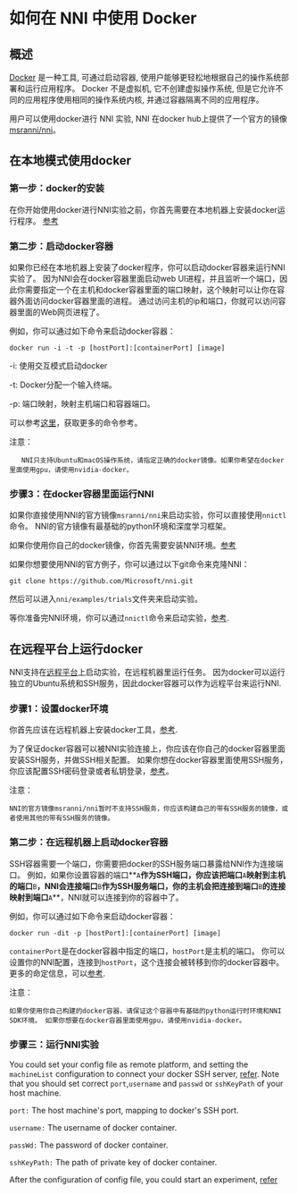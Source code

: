 # **如何在 NNI 中使用 Docker**

## 概述

[Docker](https://www.docker.com/) 是一种工具, 可通过启动容器, 使用户能够更轻松地根据自己的操作系统部署和运行应用程序。 Docker 不是虚拟机, 它不创建虚拟操作系统, 但是它允许不同的应用程序使用相同的操作系统内核, 并通过容器隔离不同的应用程序。

用户可以使用docker进行 NNI 实验, NNI 在docker hub上提供了一个官方的镜像 [msranni/nni](https://hub.docker.com/r/msranni/nni)。

## 在本地模式使用docker

### 第一步：docker的安装

在你开始使用docker进行NNI实验之前，你首先需要在本地机器上安装docker运行程序。 [参考](https://docs.docker.com/install/linux/docker-ce/ubuntu/)

### 第二步：启动docker容器

如果你已经在本地机器上安装了docker程序，你可以启动docker容器来运行NNI实验了。 因为NNI会在docker容器里面启动web UI进程，并且监听一个端口，因此你需要指定一个在主机和docker容器里面的端口映射，这个映射可以让你在容器外面访问docker容器里面的进程。 通过访问主机的ip和端口，你就可以访问容器里面的Web网页进程了。

例如，你可以通过如下命令来启动docker容器：

    docker run -i -t -p [hostPort]:[containerPort] [image]
    

-i: 使用交互模式启动docker

-t: Docker分配一个输入终端。

-p: 端口映射，映射主机端口和容器端口。

可以参考[这里](https://docs.docker.com/v17.09/edge/engine/reference/run/)，获取更多的命令参考。

注意：

       NNI只支持Ubuntu和macOS操作系统，请指定正确的docker镜像。如果你希望在docker里面使用gpu，请使用nvidia-docker。
    

### 步骤3：在docker容器里面运行NNI

如果你直接使用NNI的官方镜像`msranni/nni`来启动实验，你可以直接使用`nnictl`命令。 NNI的官方镜像有最基础的python环境和深度学习框架。

如果你使用你自己的docker镜像，你首先需要安装NNI环境。[参考](Installation.md)

如果你想要使用NNI的官方例子，你可以通过以下git命令来克隆NNI：

    git clone https://github.com/Microsoft/nni.git
    

然后可以进入`nni/examples/trials`文件夹来启动实验。

等你准备完NNI环境，你可以通过`nnictl`命令来启动实验，[参考](QuickStart.md).

## 在远程平台上运行docker

NNI支持在[远程平台](RemoteMachineMode.md)上启动实验，在远程机器里运行任务。 因为docker可以运行独立的Ubuntu系统和SSH服务，因此docker容器可以作为远程平台来运行NNI.

### 步骤1：设置docker环境

你首先应该在远程机器上安装docker工具，[参考](https://docs.docker.com/install/linux/docker-ce/ubuntu/).

为了保证docker容器可以被NNI实验连接上，你应该在你自己的docker容器里面安装SSH服务，并做SSH相关配置。 如果你想在docker容器里面使用SSH服务，你应该配置SSH密码登录或者私钥登录，[参考](https://docs.docker.com/engine/examples/running_ssh_service/)。

注意：

    NNI的官方镜像msranni/nni暂时不支持SSH服务，你应该构建自己的带有SSH服务的镜像，或者使用其他的带有SSH服务的镜像。
    

### 第二步：在远程机器上启动docker容器

SSH容器需要一个端口，你需要把docker的SSH服务端口暴露给NNI作为连接端口。 例如，如果你设置容器的端口**`A`**作为SSH端口，你应该把端口**`A`**映射到主机的端口**`B`**，NNI会连接端口**`B`**作为SSH服务端口，你的主机会把连接到端口**`B`**的连接映射到端口**`A`**，NNI就可以连接到你的容器中了。

例如，你可以通过如下命令来启动docker容器：

    docker run -dit -p [hostPort]:[containerPort] [image]
    

`containerPort`是在docker容器中指定的端口，`hostPort`是主机的端口。 你可以设置你的NNI配置，连接到`hostPort`，这个连接会被转移到你的docker容器中。 更多的命定信息，可以[参考](https://docs.docker.com/v17.09/edge/engine/reference/run/).

注意：

    如果你使用你自己构建的docker容器，请保证这个容器中有基础的python运行时环境和NNI SDK环境。 如果你想要在docker容器里面使用gpu，请使用nvidia-docker。
    

### 步骤三：运行NNI实验

You could set your config file as remote platform, and setting the `machineList` configuration to connect your docker SSH server, [refer](RemoteMachineMode.md). Note that you should set correct `port`,`username` and `passwd` or `sshKeyPath` of your host machine.

`port:` The host machine's port, mapping to docker's SSH port.

`username:` The username of docker container.

`passWd:` The password of docker container.

`sshKeyPath:` The path of private key of docker container.

After the configuration of config file, you could start an experiment, [refer](QuickStart.md)